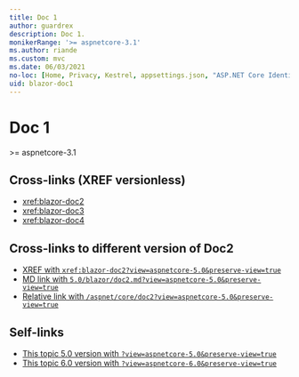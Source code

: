 ```yaml
---
title: Doc 1
author: guardrex
description: Doc 1.
monikerRange: '>= aspnetcore-3.1'
ms.author: riande
ms.custom: mvc
ms.date: 06/03/2021
no-loc: [Home, Privacy, Kestrel, appsettings.json, "ASP.NET Core Identity", cookie, Cookie, Blazor, "Blazor Server", "Blazor WebAssembly", "Identity", "Let's Encrypt", Razor, SignalR]
uid: blazor-doc1
---
```

# Doc 1

&gt;= aspnetcore-3.1

## Cross-links (XREF versionless)

* <xref:blazor-doc2>
* <xref:blazor-doc3>
* <xref:blazor-doc4>

## Cross-links to different version of Doc2

* [XREF with `xref:blazor-doc2?view=aspnetcore-5.0&preserve-view=true`](xref:blazor-doc2?view=aspnetcore-5.0&preserve-view=true)
* [MD link with `5.0/blazor/doc2.md?view=aspnetcore-5.0&preserve-view=true`](../../5.0/blazor/doc2.md?view=aspnetcore-5.0&preserve-view=true)
* [Relative link with `/aspnet/core/doc2?view=aspnetcore-5.0&preserve-view=true`](/aspnet/core/blazor/doc2?view=aspnetcore-5.0&preserve-view=true)

## Self-links

* [This topic 5.0 version with `?view=aspnetcore-5.0&preserve-view=true`](?view=aspnetcore-5.0&preserve-view=true)
* [This topic 6.0 version with `?view=aspnetcore-6.0&preserve-view=true`](?view=aspnetcore-6.0&preserve-view=true)
